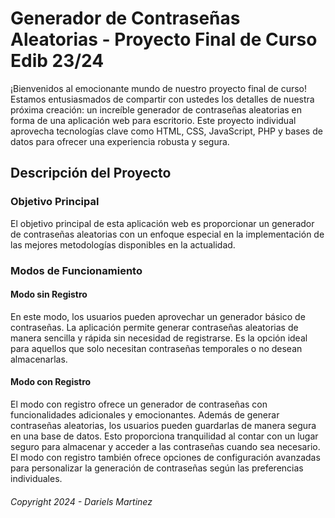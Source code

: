 # Generador de Contraseñas Aleatorias - Proyecto Final de Curso Edib 23/24


¡Bienvenidos al emocionante mundo de nuestro proyecto final de curso! Estamos entusiasmados de compartir con ustedes los detalles de nuestra próxima creación: un increíble generador de contraseñas aleatorias en forma de una aplicación web para escritorio. Este proyecto individual aprovecha tecnologías clave como HTML, CSS, JavaScript, PHP y bases de datos para ofrecer una experiencia robusta y segura.

## Descripción del Proyecto

### Objetivo Principal
El objetivo principal de esta aplicación web es proporcionar un generador de contraseñas aleatorias con un enfoque especial en la implementación de las mejores metodologías disponibles en la actualidad.

### Modos de Funcionamiento

#### Modo sin Registro
En este modo, los usuarios pueden aprovechar un generador básico de contraseñas. La aplicación permite generar contraseñas aleatorias de manera sencilla y rápida sin necesidad de registrarse. Es la opción ideal para aquellos que solo necesitan contraseñas temporales o no desean almacenarlas.

#### Modo con Registro
El modo con registro ofrece un generador de contraseñas con funcionalidades adicionales y emocionantes. Además de generar contraseñas aleatorias, los usuarios pueden guardarlas de manera segura en una base de datos. Esto proporciona tranquilidad al contar con un lugar seguro para almacenar y acceder a las contraseñas cuando sea necesario. El modo con registro también ofrece opciones de configuración avanzadas para personalizar la generación de contraseñas según las preferencias individuales.

###### _Copyright 2024 - Dariels Martinez_ 


